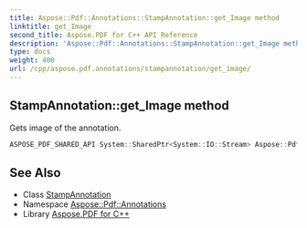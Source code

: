 ```yaml
---
title: Aspose::Pdf::Annotations::StampAnnotation::get_Image method
linktitle: get_Image
second_title: Aspose.PDF for C++ API Reference
description: 'Aspose::Pdf::Annotations::StampAnnotation::get_Image method. Gets image of the annotation in C++.'
type: docs
weight: 400
url: /cpp/aspose.pdf.annotations/stampannotation/get_image/
---
```

## StampAnnotation::get_Image method


Gets image of the annotation.

```cpp
ASPOSE_PDF_SHARED_API System::SharedPtr<System::IO::Stream> Aspose::Pdf::Annotations::StampAnnotation::get_Image()
```

## See Also

* Class [StampAnnotation](../)
* Namespace [Aspose::Pdf::Annotations](../../)
* Library [Aspose.PDF for C++](../../../)
